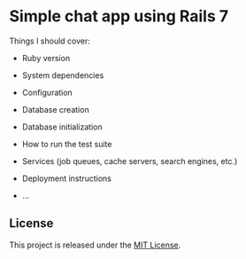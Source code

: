 # Simple chat app using Rails 7

Things I should cover:

* Ruby version

* System dependencies

* Configuration

* Database creation

* Database initialization

* How to run the test suite

* Services (job queues, cache servers, search engines, etc.)

* Deployment instructions

* ...

## License

This project is released under the [MIT License](LICENSE).
